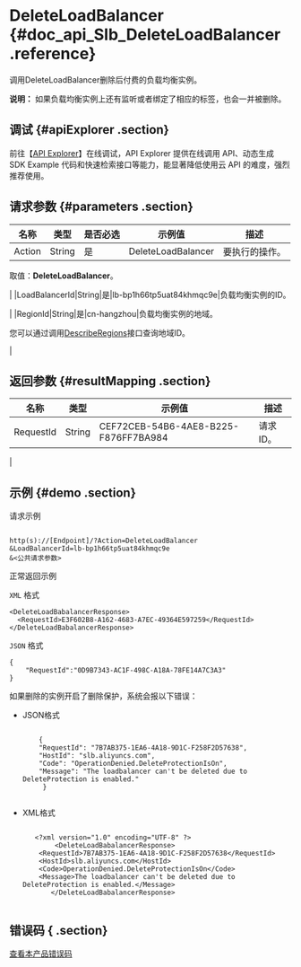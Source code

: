 # DeleteLoadBalancer {#doc_api_Slb_DeleteLoadBalancer .reference}

调用DeleteLoadBalancer删除后付费的负载均衡实例。

**说明：** 如果负载均衡实例上还有监听或者绑定了相应的标签，也会一并被删除。

## 调试 {#apiExplorer .section}

前往【[API Explorer](https://api.aliyun.com/#product=Slb&api=DeleteLoadBalancer)】在线调试，API Explorer 提供在线调用 API、动态生成 SDK Example 代码和快速检索接口等能力，能显著降低使用云 API 的难度，强烈推荐使用。

## 请求参数 {#parameters .section}

|名称|类型|是否必选|示例值|描述|
|--|--|----|---|--|
|Action|String|是|DeleteLoadBalancer|要执行的操作。

 取值：**DeleteLoadBalancer**。

 |
|LoadBalancerId|String|是|lb-bp1h66tp5uat84khmqc9e|负载均衡实例的ID。

 |
|RegionId|String|是|cn-hangzhou|负载均衡实例的地域。

 您可以通过调用[DescribeRegions](~~27584~~)接口查询地域ID。

 |

## 返回参数 {#resultMapping .section}

|名称|类型|示例值|描述|
|--|--|---|--|
|RequestId|String|CEF72CEB-54B6-4AE8-B225-F876FF7BA984|请求ID。

 |

## 示例 {#demo .section}

请求示例

``` {#request_demo}

http(s)://[Endpoint]/?Action=DeleteLoadBalancer
&LoadBalancerId=lb-bp1h66tp5uat84khmqc9e
&<公共请求参数>

```

正常返回示例

`XML` 格式

``` {#xml_return_success_demo}
<DeleteLoadBabalancerResponse>
  <RequestId>E3F602B8-A162-4683-A7EC-49364E597259</RequestId>
</DeleteLoadBabalancerResponse>

```

`JSON` 格式

``` {#json_return_success_demo}
{
	"RequestId":"0D9B7343-AC1F-498C-A18A-78FE14A7C3A3"
}
```

如果删除的实例开启了删除保护，系统会报以下错误：

-   JSON格式

    ```
    
        {
    	"RequestId": "7B7AB375-1EA6-4A18-9D1C-F258F2D57638",
    	"HostId": "slb.aliyuncs.com",
    	"Code": "OperationDenied.DeleteProtectionIsOn",
    	"Message": "The loadbalancer can't be deleted due to DeleteProtection is enabled."
         }
       
    ```

-   XML格式

    ```
    
       <?xml version="1.0" encoding="UTF-8" ?>
            <DeleteLoadBabalancerResponse>
    	<RequestId>7B7AB375-1EA6-4A18-9D1C-F258F2D57638</RequestId>
    	<HostId>slb.aliyuncs.com</HostId>
    	<Code>OperationDenied.DeleteProtectionIsOn</Code>
    	<Message>The loadbalancer can't be deleted due to DeleteProtection is enabled.</Message>
           </DeleteLoadBabalancerResponse>
       
    ```


## 错误码 { .section}

[查看本产品错误码](https://error-center.aliyun.com/status/product/Slb)

